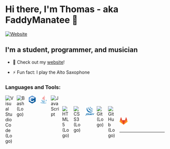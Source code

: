 # Hi there, I'm Thomas - aka FaddyManatee 👋 

[![Website](https://img.shields.io/website?label=faddy.dk&style=for-the-badge&url=https%3A%2F%2Ffaddy.dk)](https://faddy.dk)

<!-- Generic template stuff which has nothing to do with me -->
## I'm a student, programmer, and musician

- 🔭 Check out my [website][website]!
<!-- - 🌱 I’m currently learning...
- 🥅 2022 Goals:  -->
- ⚡ Fun fact: I play the Alto Saxophone

<!-- ### Connect with me:

[![website](images/globe-light.svg)](https://faddy.dk#gh-light-mode-only)
[![website](./img/globe-dark.svg)](https://faddy.dk#gh-dark-mode-only)
&nbsp;&nbsp;
[![website](./img/twitter-light.svg)](https://twitter.com/codestackr#gh-light-mode-only)
[![website](./img/twitter-dark.svg)](https://twitter.com/codestackr#gh-dark-mode-only)
&nbsp;&nbsp;
[![website](./img/linkedin-light.svg)](https://linkedin.com/in/codeSTACKr#gh-light-mode-only)
[![website](./img/linkedin-dark.svg)](https://linkedin.com/in/codeSTACKr#gh-dark-mode-only)
&nbsp;&nbsp;
[![website](./img/instagram-light.svg)](https://instagram.com/codeSTACKr#gh-light-mode-only)
[![website](./img/instagram-dark.svg)](https://instagram.com/codeSTACKr#gh-dark-mode-only) -->

### Languages and Tools:

<img align="left" alt="Visual Studio Code (Logo)" width="26px" src="https://cdn.jsdelivr.net/gh/devicons/devicon/icons/vscode/vscode-original.svg" style="padding-right:10px;"/>
<picture>
  <source media="(prefers-color-scheme: dark)" srcset="images/bash-plain-dark.svg">
  <source media="(prefers-color-scheme: light)" srcset="images/bash-plain-light.svg">
  <img alt="Bash (Logo)" src="https://cdn-icons.flaticon.com/png/512/3875/premium/3875172.png?token=exp=1654538085~hmac=efc2d7da87f737b0351e66adea9d1540" width="26px" align="left" style="padding-right:10px;"/>
</picture>
<img align="left" alt="C (Logo)" width="26px" src="https://raw.githubusercontent.com/devicons/devicon/1119b9f84c0290e0f0b38982099a2bd027a48bf1/icons/c/c-original.svg" style="padding-right:10px;"/>
<img align="left" alt="Java (Logo)" width="26px" src="https://raw.githubusercontent.com/devicons/devicon/1119b9f84c0290e0f0b38982099a2bd027a48bf1/icons/java/java-original.svg" style="padding-right:10px;"/>
<img align="left" alt="JavaScript" width="26px" src="https://cdn.jsdelivr.net/gh/devicons/devicon/icons/javascript/javascript-original.svg" style="padding-right:10px;"/>
<br/><br/>
<img align="left" alt="HTML5 (Logo)" width="26px" src="https://cdn.jsdelivr.net/gh/devicons/devicon/icons/html5/html5-original.svg" style="padding-right:10px;"/>
<img align="left" alt="CSS3 (Logo)" width="26px" src="https://cdn.jsdelivr.net/gh/devicons/devicon/icons/css3/css3-original.svg" style="padding-right:10px;"/>
<img align="left" alt="jQuery (Logo)" width="31px" src="https://raw.githubusercontent.com/devicons/devicon/1119b9f84c0290e0f0b38982099a2bd027a48bf1/icons/jquery/jquery-plain-wordmark.svg" style="padding-right:6px;"/>
<img align="left" alt="Git (Logo)" width="26px" src="https://cdn.jsdelivr.net/gh/devicons/devicon/icons/git/git-original.svg" style="padding-right:10px;"/>
<picture>
  <source media="(prefers-color-scheme: dark)" srcset="images/github-dark.svg">
  <source media="(prefers-color-scheme: light)" srcset="images/github-light.svg">
  <img alt="GitHub (Logo)" src="https://cdn-icons.flaticon.com/png/512/3875/premium/3875172.png?token=exp=1654538085~hmac=efc2d7da87f737b0351e66adea9d1540" width="26px" align="left" style="padding-right:10px;"/>
</picture>
<br/><br/>
<img align="left" alt="GitLab (Logo)" width="26px" src="https://raw.githubusercontent.com/devicons/devicon/1119b9f84c0290e0f0b38982099a2bd027a48bf1/icons/gitlab/gitlab-original.svg" style="padding-right:10px;"/>

<br/>
<br/>

---

[website]: https://faddy.dk
[instagram]: https://instagram.com/thomasmorton_
[linkedin]: https://www.linkedin.com/in/thomas-morton-40b72622a/
